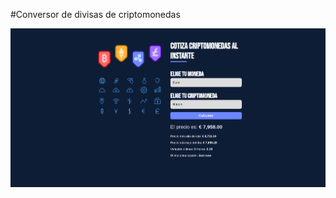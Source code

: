 #Conversor de divisas de criptomonedas

![](https://raw.githubusercontent.com/saragb91/Criptomonedas/master/Criptomonedas.png)

